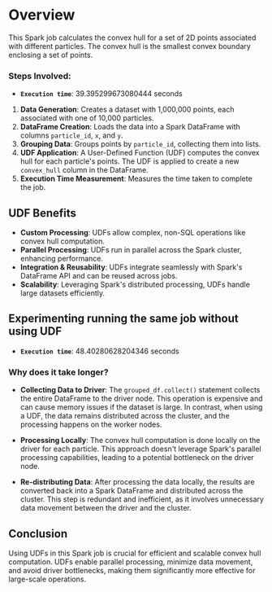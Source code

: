 # Overview

This Spark job calculates the convex hull for a set of 2D points associated with different particles. The convex hull is the smallest convex boundary enclosing a set of points.

### Steps Involved:
- **`Execution time`**: 39.395299673080444 seconds 
1. **Data Generation**: Creates a dataset with 1,000,000 points, each associated with one of 10,000 particles.
2. **DataFrame Creation**: Loads the data into a Spark DataFrame with columns `particle_id`, `x`, and `y`.
3. **Grouping Data**: Groups points by `particle_id`, collecting them into lists.
4. **UDF Application**: A User-Defined Function (UDF) computes the convex hull for each particle's points. The UDF is applied to create a new `convex_hull` column in the DataFrame.
5. **Execution Time Measurement**: Measures the time taken to complete the job.

## UDF Benefits

- **Custom Processing**: UDFs allow complex, non-SQL operations like convex hull computation.
- **Parallel Processing**: UDFs run in parallel across the Spark cluster, enhancing performance.
- **Integration & Reusability**: UDFs integrate seamlessly with Spark's DataFrame API and can be reused across jobs.
- **Scalability**: Leveraging Spark's distributed processing, UDFs handle large datasets efficiently.


## Experimenting running the same job without using UDF
- **`Execution time`**: 48.40280628204346 seconds
### Why does it take longer?
- **Collecting Data to Driver**: The `grouped_df.collect()` statement collects the entire DataFrame to the driver node. This operation is expensive and can cause memory issues if the dataset is large. In contrast, when using a UDF, the data remains distributed across the cluster, and the processing happens on the worker nodes.

- **Processing Locally**: The convex hull computation is done locally on the driver for each particle. This approach doesn't leverage Spark's parallel processing capabilities, leading to a potential bottleneck on the driver node.

- **Re-distributing Data**: After processing the data locally, the results are converted back into a Spark DataFrame and distributed across the cluster. This step is redundant and inefficient, as it involves unnecessary data movement between the driver and the cluster.

<!-- ### Benefits of Using UDF (Highlighted by This Example)
- **Distributed Processing:** UDFs allow you to perform the convex hull computation in parallel across the cluster, making the process faster and more scalable. In contrast, processing data locally on the driver node can lead to bottlenecks and memory issues.

- **Scalability:** UDFs can handle large datasets efficiently by keeping the computation distributed. Collecting data to the driver, as shown in this example, limits the scalability of the application.

- **Memory Management:** By keeping the data distributed, UDFs avoid the risk of overwhelming the driver's memory, which can happen when large datasets are collected to the driver.

Using a UDF is significantly more efficient and scalable for this type of operation, as it leverages Spark's distributed processing capabilities, avoids unnecessary data movement, and minimizes the risk of driver node bottlenecks. -->

## Conclusion
Using UDFs in this Spark job is crucial for efficient and scalable convex hull computation. UDFs enable parallel processing, minimize data movement, and avoid driver bottlenecks, making them significantly more effective for large-scale operations.
